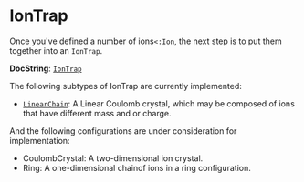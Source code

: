 # IonTrap


Once you've defined a number of ions`<:Ion`, the next step is to put them together into an `IonTrap`. 

**DocString**: [`IonTrap`](@ref)

The following subtypes of IonTrap are currently implemented:

+ [`LinearChain`](@ref): A Linear Coulomb crystal, which may be composed of ions that have different mass and or charge.

And the following configurations are under consideration for implementation:

+ CoulombCrystal: A two-dimensional ion crystal.
+ Ring: A one-dimensional chainof ions in a ring configuration.